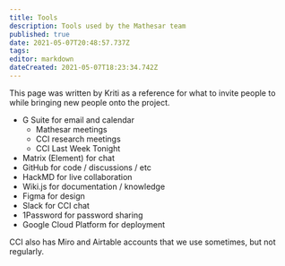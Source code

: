 ```yaml
---
title: Tools
description: Tools used by the Mathesar team
published: true
date: 2021-05-07T20:48:57.737Z
tags: 
editor: markdown
dateCreated: 2021-05-07T18:23:34.742Z
---
```


This page was written by Kriti as a reference for what to invite people to while bringing new people onto the project.

- G Suite for email and calendar
	- Mathesar meetings
  - CCI research meetings
  - CCI Last Week Tonight
- Matrix (Element) for chat
- GitHub for code / discussions / etc
- HackMD for live collaboration
- Wiki.js for documentation / knowledge
- Figma for design
- Slack for CCI chat
- 1Password for password sharing
- Google Cloud Platform for deployment

CCI also has Miro and Airtable accounts that we use sometimes, but not regularly.
